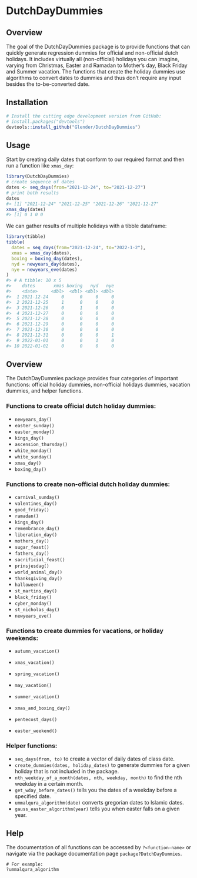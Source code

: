 
<!-- README.md is generated from README.Rmd. Please edit that file -->

# DutchDayDummies

## Overview

The goal of the DutchDayDummies package is to provide functions that can
quickly generate regression dummies for official and non-official dutch
holidays. It includes virtually all (non-official) holidays you can
imagine, varying from Christmas, Easter and Ramadan to Mother’s day,
Black Friday and Summer vacation. The functions that create the holiday
dummies use algorithms to convert dates to dummies and thus don’t
require any input besides the to-be-converted date.

## Installation

``` r
# Install the cutting edge development version from GitHub:
# install.packages("devtools")
devtools::install_github("Glender/DutchDayDummies")
```

## Usage

Start by creating daily dates that conform to our required format and
then run a function like `xmas_day`:

``` r
library(DutchDayDummies)
# create sequence of dates
dates <- seq_days(from="2021-12-24", to="2021-12-27")
# print both results
dates
#> [1] "2021-12-24" "2021-12-25" "2021-12-26" "2021-12-27"
xmas_day(dates)
#> [1] 0 1 0 0
```

We can gather results of multiple holidays with a tibble dataframe:

``` r
library(tibble)
tibble(
  dates = seq_days(from="2021-12-24", to="2022-1-2"),
  xmas = xmas_day(dates),
  boxing = boxing_day(dates),
  nyd = newyears_day(dates),
  nye = newyears_eve(dates)
)
#> # A tibble: 10 x 5
#>    dates       xmas boxing   nyd   nye
#>    <date>     <dbl>  <dbl> <dbl> <dbl>
#>  1 2021-12-24     0      0     0     0
#>  2 2021-12-25     1      0     0     0
#>  3 2021-12-26     0      1     0     0
#>  4 2021-12-27     0      0     0     0
#>  5 2021-12-28     0      0     0     0
#>  6 2021-12-29     0      0     0     0
#>  7 2021-12-30     0      0     0     0
#>  8 2021-12-31     0      0     0     1
#>  9 2022-01-01     0      0     1     0
#> 10 2022-01-02     0      0     0     0
```

## Overview

The DutchDayDummies package provides four categories of important
functions: official holiday dummies, non-official holidays dummies,
vacation dummies, and helper functions.

### Functions to create official dutch holiday dummies:

  - `newyears_day()`
  - `easter_sunday()`
  - `easter_monday()`
  - `kings_day()`
  - `ascension_thursday()`
  - `white_monday()`
  - `white_sunday()`
  - `xmas_day()`
  - `boxing_day()`

### Functions to create non-official dutch holiday dummies:

  - `carnival_sunday()`
  - `valentines_day()`
  - `good_friday()`
  - `ramadan()`
  - `kings_day()`
  - `remembrance_day()`
  - `liberation_day()`
  - `mothers_day()`
  - `sugar_feast()`
  - `fathers_day()`
  - `sacrificial_feast()`
  - `prinsjesdag()`
  - `world_animal_day()`
  - `thanksgiving_day()`
  - `halloween()`
  - `st_martins_day()`
  - `black_friday()`
  - `cyber_monday()`
  - `st_nicholas_day()`
  - `newyears_eve()`

### Functions to create dummies for vacations, or holiday weekends:

  - `autumn_vacation()`

  - `xmas_vacation()`

  - `spring_vacation()`

  - `may_vacation()`

  - `summer_vacation()`

  - `xmas_and_boxing_day()`

  - `pentecost_days()`

  - `easter_weekend()`

### Helper functions:

  - `seq_days(from, to)` to create a vector of daily dates of class
    date.
  - `create_dummies(dates, holiday_dates)` to generate dummies for a
    given holiday that is not included in the package.
  - `nth_weekday_of_a_month(dates, nth, weekday, month)` to find the nth
    weekday in a certain month.
  - `get_wday_before_dates()` tells you the dates of a weekday before a
    specified date.
  - `ummalqura_algorithm(date)` converts gregorian dates to Islamic
    dates.
  - `gauss_easter_algorithm(year)` tells you when easter falls on a
    given year.

## Help

The documentation of all functions can be accessed by `?<function-name>`
or navigate via the package documentation page
`package?DutchDayDummies`.

    # For example:
    ?ummalqura_algorithm
